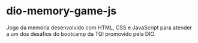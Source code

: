 # dio-memory-game-js
Jogo da memória desenvolvido com HTML, CSS e JavaScript para atender a um dos desáfios do bootcamp da TQI promovido pela DIO. 
